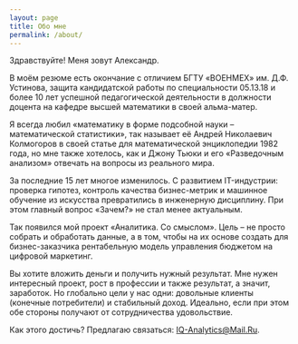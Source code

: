 ```yaml
---
layout: page
title: Обо мне
permalink: /about/
---
```

Здравствуйте!
Меня зовут Александр.

В моём резюме есть окончание с отличием БГТУ «ВОЕНМЕХ» им. Д.Ф. Устинова, защита кандидатской работы по специальности 05.13.18 и более 10 лет успешной педагогической деятельности в должности доцента на кафедре высшей математики в своей альма-матер.

Я всегда любил «математику в форме подсобной науки – математической статистики», так называет её Андрей Николаевич Колмогоров в своей статье для математической энциклопедии 1982 года, но мне также хотелось, как и Джону Тьюки и его «Разведочным анализом» отвечать на вопросы из реального мира.

За последние 15 лет многое изменилось. С развитием IT-индустрии: проверка гипотез, контроль качества бизнес-метрик и машинное обучение из искусства превратились в инженерную дисциплину. При этом главный вопрос «Зачем?» не стал менее актуальным.

Так появился мой проект «Аналитика. Cо смыслом». Цель – не просто собрать и обработать данные, а в том, чтобы на их основе создать для бизнес-заказчика рентабельную модель управления бюджетом на цифровой маркетинг.

Вы хотите вложить деньги и получить нужный результат. Мне нужен интересный проект, рост в профессии и также результат, а значит, заработок. Но глобально цели у нас одни: довольные клиенты (конечные потребители) и стабильный доход. Идеально, если при этом обе стороны получают от сотрудничества удовольствие. 

Как этого достичь? Предлагаю связаться: [IQ-Analytics@Mail.Ru](mailto:iq-analytics@mail.ru).
